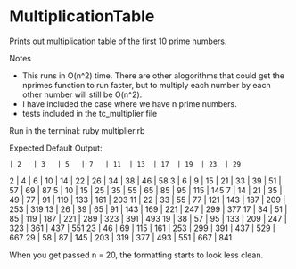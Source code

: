 MultiplicationTable
===================

Prints out multiplication table of the first 10 prime numbers.

Notes
- This runs in O(n^2) time.  There are other alogorithms that could get the nprimes function to run faster, but to
multiply each number by each other number will still be O(n^2).
- I have included the case where we have n prime numbers.
- tests included in the tc_multiplier file

Run in the terminal:
ruby multiplier.rb

Expected Default Output:

    | 2   | 3   | 5   | 7   | 11  | 13  | 17  | 19  | 23  | 29 
2   | 4   | 6   | 10  | 14  | 22  | 26  | 34  | 38  | 46  | 58 
3   | 6   | 9   | 15  | 21  | 33  | 39  | 51  | 57  | 69  | 87 
5   | 10  | 15  | 25  | 35  | 55  | 65  | 85  | 95  | 115 | 145
7   | 14  | 21  | 35  | 49  | 77  | 91  | 119 | 133 | 161 | 203
11  | 22  | 33  | 55  | 77  | 121 | 143 | 187 | 209 | 253 | 319
13  | 26  | 39  | 65  | 91  | 143 | 169 | 221 | 247 | 299 | 377
17  | 34  | 51  | 85  | 119 | 187 | 221 | 289 | 323 | 391 | 493
19  | 38  | 57  | 95  | 133 | 209 | 247 | 323 | 361 | 437 | 551
23  | 46  | 69  | 115 | 161 | 253 | 299 | 391 | 437 | 529 | 667
29  | 58  | 87  | 145 | 203 | 319 | 377 | 493 | 551 | 667 | 841

When you get passed n = 20, the formatting starts to look less clean.
